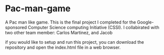 # Pac-man-game



A Pac man like game.
This is the final project I completed for the Google-sponsored Computer Science computing Initiative (CSSI). I collabirated with two other team member:
Carlos Martinez, and Jacob


if you would like to setup and run this project, you can download the repository and open the index.html file in a web browser.

